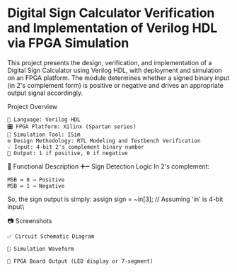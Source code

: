 # Digital Sign Calculator Verification and Implementation of Verilog HDL via FPGA Simulation

This project presents the design, verification, and implementation of a Digital Sign Calculator using Verilog HDL, with deployment and simulation on an FPGA platform. The module determines whether a signed binary input (in 2's complement form) is positive or negative and drives an appropriate output signal accordingly.

Project Overview

    📁 Language: Verilog HDL
    🎛️ FPGA Platform: Xilinx (Spartan series)
    🧪 Simulation Tool: ISim
    ⚙️ Design Methodology: RTL Modeling and Testbench Verification
    💡 Input: 4-bit 2's complement binary number
    🚦 Output: 1 if positive, 0 if negative

🧠 Functional Description
➕➖ Sign Detection Logic
In 2's complement:

    MSB = 0 → Positive
    MSB = 1 → Negative

So, the sign output is simply:
assign sign = ~in[3];  // Assuming 'in' is 4-bit input\

📷 Screenshots

    ✅ Circuit Schematic Diagram

    🧪 Simulation Waveform

    🔌 FPGA Board Output (LED display or 7-segment)
